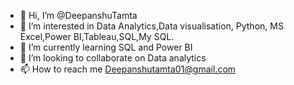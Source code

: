 - 👋 Hi, I’m @DeepanshuTamta
- 👀 I’m interested in Data Analytics,Data visualisation, Python, MS Excel,Power BI,Tableau,SQL,My SQL.
- 🌱 I’m currently learning SQL and Power BI
- 💞️ I’m looking to collaborate on Data analytics
- 📫 How to reach me Deepanshutamta01@gmail.com

<!---
DeepanshuTamta/DeepanshuTamta is a ✨ special ✨ repository because its `README.md` (this file) appears on your GitHub profile.
You can click the Preview link to take a look at your changes.
--->
